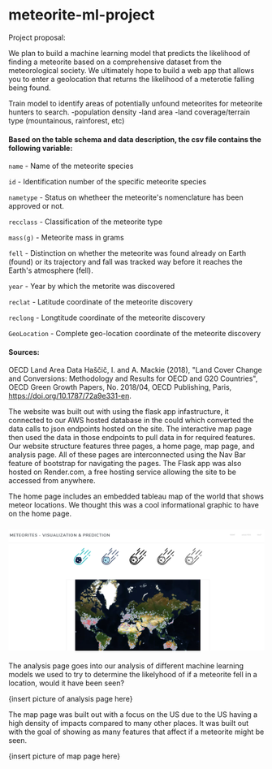 # meteorite-ml-project

Project proposal:

We plan to build a machine learning model that predicts the likelihood of finding a meteorite based on a comprehensive dataset from the meteorological society. We ultimately hope to build a web app that allows you to enter a geolocation that returns the likelihood of a meterotie falling being found.

Train model to identify areas of potentially unfound meteorites for meteorite hunters to search.
-population density
-land area
-land coverage/terrain type (mountainous, rainforest, etc)


#### Based on the table schema and data description, the csv file contains the following variable:

`name` - Name of the meteorite species

`id` - Identification number of the specific meteorite species

`nametype` - Status on whetheer the meteorite's nomenclature has been approved or not.

`recclass` - Classification of the meteorite type

`mass(g)` - Meteorite mass in grams

`fell` - Distinction on whether the meteorite was found already on Earth (found) or its trajectory and fall was tracked way before it reaches the Earth's atmosphere (fell).

`year` - Year by which the metorite was discovered

`reclat` - Latitude coordinate of the meteorite discovery

`reclong` - Longtitude coordinate of the meteorite discovery

`GeoLocation` - Complete geo-location coordinate of the meteorite discovery

#### Sources:

OECD Land Area Data
Haščič, I. and A. Mackie (2018), "Land Cover Change and Conversions: Methodology and Results for OECD and G20 Countries", OECD Green Growth Papers, No. 2018/04, OECD Publishing, Paris, https://doi.org/10.1787/72a9e331-en.


The website was built out with using the flask app infastructure, it connected to our AWS hosted database in the could which converted the data calls to json endpoints hosted on the site. The interactive map page then used the data in those endpoints to pull data in for required features. Our website structure features three pages, a home page, map page, and analysis page. All of these pages are interconnected using the Nav Bar feature of bootstrap for navigating the pages. The Flask app was also hosted on Render.com, a free hosting service allowing the site to be accessed from anywhere.

The home page includes an embedded tableau map of the world that shows meteor locations. We thought this was a cool informational graphic to have on the home page.

<h3> <img width="533" alt="Home Page" src="flask/static/assets/home_page.PNG"> </h3>

The analysis page goes into our analysis of different machine learning models we used to try to determine the likelyhood of if a meteorite fell in a location, would it have been seen?

{insert picture of analysis page here}

The map page was built out with a focus on the US due to the US having a high density of impacts compared to many other places. It was built out with the goal of showing as many features that affect if a meteorite might be seen.

{insert picture of map page here}
